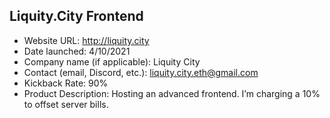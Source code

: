 ## Liquity.City Frontend
- Website URL: http://liquity.city
- Date launched: 4/10/2021
- Company name (if applicable): Liquity City 
- Contact (email, Discord, etc.): liquity.city.eth@gmail.com
- Kickback Rate: 90%
- Product Description:  Hosting an advanced frontend. I’m charging a 10% to offset server bills.
